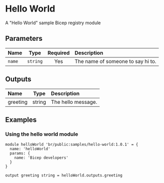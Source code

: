 # Hello World

A "Hello World" sample Bicep registry module

## Parameters

| Name   | Type     | Required | Description                       |
| :----- | :------: | :------: | :-------------------------------- |
| `name` | `string` | Yes      | The name of someone to say hi to. |

## Outputs

| Name     | Type   | Description        |
| :------- | :----: | :----------------- |
| greeting | string | The hello message. |

## Examples

### Using the hello world module

```bicep
module helloWorld 'br/public:samples/hello-world:1.0.1' = {
  name: 'helloWorld'
  params: {
    name: 'Bicep developers'
  }
}

output greeting string = helloWorld.outputs.greeting
```